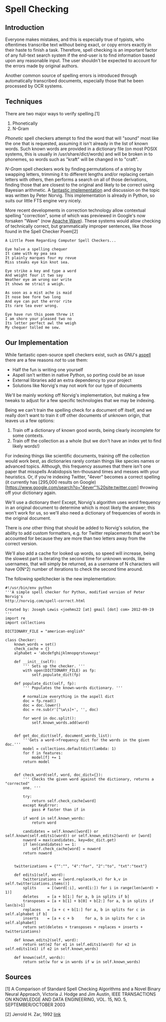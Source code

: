 Spell Checking
==============

Introduction
------------

Everyone makes mistakes, and this is especially true of typists, who oftentimes 
transcribe text without being exact, or copy errors exactly in their haste to 
finish a task. Therefore, spell checking is an important factor of any full-text
search system if the end-user is to find information based upon any reasonable 
input. The user shouldn't be expected to account for the errors made by original
authors.

Another common source of spelling errors is introduced through automatically
transcribed documents, especially those that he been processed by OCR systems.

Techniques
----------

There are two major ways to verify spelling.[1]
1. Phonetically
1. N-Gram

_Phonetic_ spell checkers attempt to find the word that will "sound" most like 
the one that is requested, assuming it isn't already in the list of known words.
Such known words are provided in a dictionary file (on most POSIX systems, this 
is usually in /usr/share/dict/words) and will be broken in to phonemes, so words
such as "kraft" will be changed in to "craft".

_N-Gram_ spell checkers work by finding permutations of a string by swapping 
letters, trimming it to different lengths and/or replacing certain letters with 
others, then performs a search on all of those derivations, finding those that 
are closest to the original and likely to be correct using Bayesian arithmetic.
A [fantastic implementation](http://norvig.com/spell-correct.html) and 
discussion on the topic was written by Peter Norvig. This implementation is 
already in Python, so suits our little FTS engine very nicely.

More recent developments in correction technology allow contextual spelling
"correction", some of which was previewed in Google's now forsaken "Wave" (now 
[Apache Wave](http://incubator.apache.org/wave/)). These systems would allow
checking of technically correct, but grammatically improper sentences, like 
those found in the Spell Checker Poem[2]

	A Little Poem Regarding Computer Spell Checkers...
	
	Eye halve a spelling chequer
	It came with my pea sea
	It plainly marques four my revue
	Miss steaks eye kin knot sea.

	Eye strike a key and type a word
	And weight four it two say
	Weather eye am wrong oar write
	It shows me strait a weigh.

	As soon as a mist ache is maid
	It nose bee fore two long
	And eye can put the error rite
	Its rare lea ever wrong.

	Eye have run this poem threw it
	I am shore your pleased two no
	Its letter perfect awl the weigh
	My chequer tolled me sew. 


Our Implementation
------------------

While fantastic open-source spell checkers exist, such as GNU's [aspell](http://aspell.net/)
there are a few reasons _not_ to use them:

* Half the fun is writing one yourself
* Aspell isn't written in native Python, so porting could be an issue
* External libraries add an extra dependency to your project
* Solutions like Norvig's may not work for our type of documents

We'll be mainly working off Norvig's implementation, but making a few tweaks to 
adjust for a few specific technologies that we may be indexing.

Being we can't train the spelling check for a document off itself, and we really 
don't want to train it off other documents of unknown origin, that leaves us a 
few options:

1. Train off a dictionary of known good words, being clearly incomplete for some
contexts.
1. Train off the collection as a whole (but we don't have an index yet to find
likely words!)

For indexing things like scientific documents, training off the collection would
work best, as dictionaries rarely contain things like species names or advanced
topics. Although, this frequency assumes that there isn't one paper that 
misspells Arabidopsis ten-thousand times and messes with your heuristics. Or, 
if you're indexing Twitter, "4ever" becomes a correct spelling (it currently has
[295,000 results on Google)[https://www.google.com/search?q="4ever"%20site:twitter.com] 
throwing off your dictionary again.

We'll use a dictionary then! Except, Norvig's algorithm uses word frequency in 
an original document to determine which is most likely the answer; this won't 
work for us, so we'll also need a dictionary of frequencies of words in the
original document.

There is *one* other thing that should be added to Norvig's solution, the 
ability to add custom formatters, e.g. for Twitter replacements that won't be 
accounted for because they are more than two letters away from the correct
version.

We'll also add a cache for looked up words, so speed will increase, being the 
slowest part is iterating the second time for unknown words, like usernames, 
that will simply be returned, as a username of N characters will have O(N^2)
number of iterations to check the second time around.

The following spellchecker is the new implementation:

	#!/usr/bin/env python
	'''A simple spell checker for Python, modified version of Peter Norvig's
	http://norvig.com/spell-correct.html
	
	Created by: Joseph Lewis <joehms22 [at] gmail [dot] com> 2012-09-19
	'''
	import re
	import collections

	DICTIONARY_FILE = "american-english"

	class Checker:
		known_words = set()
		check_cache = {}
		alphabet = 'abcdefghijklmnopqrstuvwxyz'
	
		def __init__(self):
			''' Sets up the checker. '''
			with open(DICTIONARY_FILE) as fp:
				self.populate_dict(fp)
		
		def populate_dict(self, fp):
			''' Populates the known-words dictionary. '''
		
			# normalize everything in the aspell dict
			doc = fp.read()
			doc = doc.lower()
			doc = re.sub(r'[^\w\s]+', '', doc) 
		
			for word in doc.split():
				self.known_words.add(word)
			
	
		def get_doc_dict(self, document_words_list):
			'''Gets a word->frequency dict for the words in the given doc.'''
			model = collections.defaultdict(lambda: 1)
			for f in features:
				model[f] += 1
			return model
		
	
		def check_word(self, word, doc_dict={}):
			''' Checks the given word against the dictionary, returns a "corrected" 
			one. '''
		
			try:
				return self.check_cache[word]
			except KeyError:
				pass # faster than if in
		
			if word in self.known_words:
				return word
		
			candidates = self.known([word]) or self.known(self.edits1(word)) or self.known_edits2(word) or [word]
			nuword = max(candidates, key=doc_dict.get)
			if len(candidates) == 1:
				self.check_cache[word] = nuword
			return nuword
		
		
		twitterizations = {"":"", "4":"for", "2":"to", "txt":"text"}
	
		def edits1(self, word):
			twitterizations = [word.replace(k,v) for k,v in self.twitterizations.items()]
			splits     = [(word[:i], word[i:]) for i in range(len(word) + 1)]
			deletes    = [a + b[1:] for a, b in splits if b]
			transposes = [a + b[1] + b[0] + b[2:] for a, b in splits if len(b)>1]
			replaces   = [a + c + b[1:] for a, b in splits for c in self.alphabet if b]
			inserts    = [a + c + b     for a, b in splits for c in self.alphabet]
			return set(deletes + transposes + replaces + inserts + twitterizations)

		def known_edits2(self, word):
			return set(e2 for e1 in self.edits1(word) for e2 in self.edits1(e1) if e2 in self.known_words)

		def known(self, words): 
			return set(w for w in words if w in self.known_words)

Sources
-------

[1] A Comparison of Standard Spell Checking Algorithms and a Novel Binary Neural Approach, Victoria J. Hodge and Jim Austin, IEEE TRANSACTIONS ON KNOWLEDGE AND DATA ENGINEERING, VOL. 15, NO. 5, SEPTEMBER/OCTOBER 2003

[2] Jerrold H. Zar, 1992 [link](http://www.latech.edu/tech/liberal-arts/geography/courses/spellchecker.htm)


